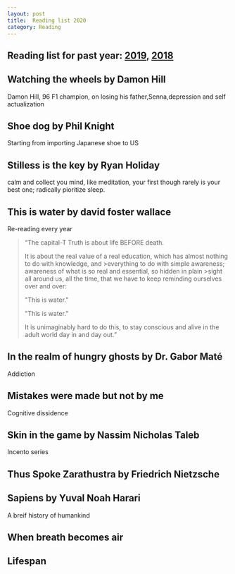 ```yaml
---
layout: post
title:  Reading list 2020
category: Reading
---
```


Reading list for past year: [2019](../Reading-list-2019/), [2018](../Reading-list-2018/)
---

## Watching the wheels by Damon Hill
Damon Hill, 96 F1 champion, on losing his father,Senna,depression and self actualization

## Shoe dog by Phil Knight
Starting from importing Japanese shoe to US

## Stilless is the key by Ryan Holiday
calm and collect you mind, like meditation, your first though rarely is your best one; radically pioritize sleep.

## This is water by david foster wallace
Re-reading every year

> “The capital-T Truth is about life BEFORE death.
>
>It is about the real value of a real education, which has almost nothing to do with knowledge, and >everything to do with simple awareness; awareness of what is so real and essential, so hidden in plain >sight all around us, all the time, that we have to keep reminding ourselves over and over:
>
>"This is water."
>
>"This is water."
>
>It is unimaginably hard to do this, to stay conscious and alive in the adult world day in and day out.” 

## In the realm of hungry ghosts by Dr. Gabor Maté
Addiction

## Mistakes were made but not by me
Cognitive dissidence

## Skin in the game by Nassim Nicholas Taleb
Incento series

## Thus Spoke Zarathustra by Friedrich Nietzsche

## Sapiens by Yuval Noah Harari
A breif history of humankind

## When breath becomes air
## Lifespan
